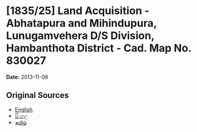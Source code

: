 # [1835/25] Land Acquisition - Abhatapura and Mihindupura, Lunugamvehera D/S Division, Hambanthota District - Cad. Map No. 830027

**Date:** 2013-11-08

## Original Sources

- [English](https://documents.gov.lk/view/extra-gazettes/2013/11/1835-25_E.pdf)
- [සිංහල](https://documents.gov.lk/view/extra-gazettes/2013/11/1835-25_S.pdf)
- [தமிழ்](https://documents.gov.lk/view/extra-gazettes/2013/11/1835-25_T.pdf)
